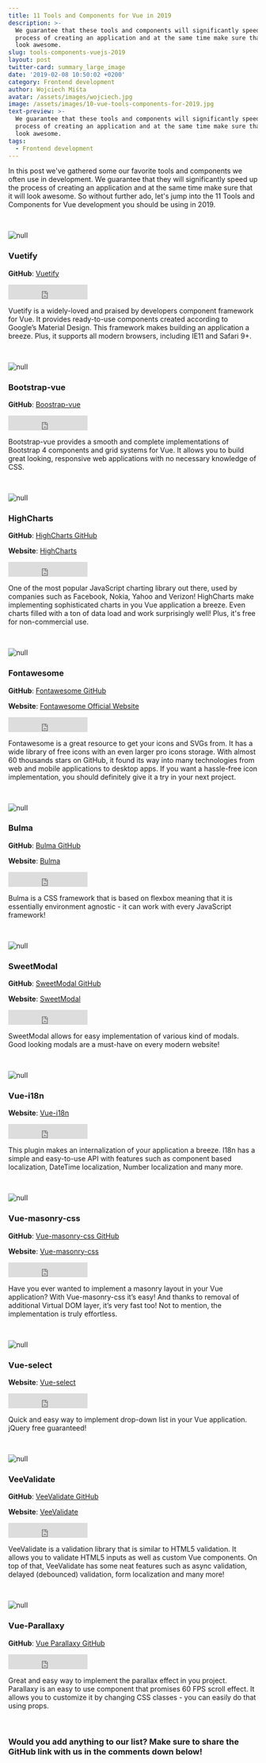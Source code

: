```yaml
---
title: 11 Tools and Components for Vue in 2019
description: >-
  We guarantee that these tools and components will significantly speed up the
  process of creating an application and at the same time make sure that it will
  look awesome.
slug: tools-components-vuejs-2019
layout: post
twitter-card: summary_large_image
date: '2019-02-08 10:50:02 +0200'
category: Frontend development
author: Wojciech Miśta
avatar: /assets/images/wojciech.jpg
image: /assets/images/10-vue-tools-components-for-2019.jpg
text-preview: >-
  We guarantee that these tools and components will significantly speed up the
  process of creating an application and at the same time make sure that it will
  look awesome.
tags:
  - Frontend development
---
```

In this post we've gathered some our favorite tools and components we often use in development. We guarantee that they will significantly speed up the process of creating an application and at the same time make sure that it will look awesome. So without further ado, let's jump into the 11 Tools and Components for Vue development you should be using in 2019. 

<br>

![null](/assets/images/vuetify.jpg)

### Vuetify

**GitHub**: [Vuetify](https://github.com/vuetifyjs/vuetify)

<iframe src="https://ghbtns.com/github-btn.html?user=vuetifyjs&repo=vuetify&type=star&count=true&size=large" frameborder="0" scrolling="0" width="160px" height="30px"></iframe>

Vuetify is a widely-loved and praised by developers component framework for Vue. It provides ready-to-use components created according to Google’s Material Design. This framework makes building an application a breeze. Plus, it supports all modern browsers, including IE11 and Safari 9+. 

<br>

![null](/assets/images/bootstrap-vue.jpg)

### Bootstrap-vue

**GitHub**: [Boostrap-vue](https://github.com/bootstrap-vue/bootstrap-vue)

<iframe src="https://ghbtns.com/github-btn.html?user=bootstrap-vue&repo=bootstrap-vue&type=star&count=true&size=large" frameborder="0" scrolling="0" width="160px" height="30px"></iframe>

Bootstrap-vue provides a smooth and complete implementations of Bootstrap 4 components and grid systems for Vue. It allows you to build great looking, responsive web applications with no necessary knowledge of CSS. 

<br>

![null](/assets/images/highcharts.jpg)

### HighCharts

**GitHub**: [HighCharts GitHub](https://github.com/highcharts/highcharts)

**Website**: [HighCharts](https://www.highcharts.com)

<iframe src="https://ghbtns.com/github-btn.html?user=highcharts&repo=highcharts&type=star&count=true&size=large" frameborder="0" scrolling="0" width="160px" height="30px"></iframe>

One of the most popular JavaScript charting library out there, used by companies such as Facebook, Nokia, Yahoo and Verizon! HighCharts make implementing sophisticated charts in you Vue application a breeze. Even charts filled with a ton of data load and work surprisingly well! Plus, it's free for non-commercial use. 

<br>

![null](/assets/images/fontawesome.png)

### Fontawesome

**GitHub**: [Fontawesome GitHub](https://github.com/FortAwesome/vue-fontawesome)

**Website**: [Fontawesome Official Website](https://fontawesome.com)

<iframe src="https://ghbtns.com/github-btn.html?user=FortAwesome&repo=vue-fontawesome&type=star&count=true&size=large" frameborder="0" scrolling="0" width="160px" height="30px"></iframe>

Fontawesome is a great resource to get your icons and SVGs from. It has a wide library of free icons with an even larger pro icons storage. With almost 60 thousands stars on GitHub, it found its way into many technologies from web and mobile applications to desktop apps. If you want a hassle-free icon implementation, you should definitely give it a try in your next project.

<br>

![null](/assets/images/bulma-banner.png)

### Bulma

**GitHub**: [Bulma GitHub](https://github.com/jgthms/bulma)

**Website**: [Bulma](https://bulma.io)

<iframe src="https://ghbtns.com/github-btn.html?user=jgthms&repo=bulma&type=star&count=true&size=large" frameborder="0" scrolling="0" width="160px" height="30px"></iframe>

Bulma is a CSS framework that is based on flexbox meaning that it is essentially environment agnostic - it can work with every JavaScript framework! 

<br>

![null](/assets/images/sweetmodal.gif)

### SweetModal

**GitHub**: [SweetModal GitHub](https://github.com/adeptoas/sweet-modal)

**Website**: [SweetModal](https://github.com/adeptoas/sweet-modal-vue)

<iframe src="https://ghbtns.com/github-btn.html?user=adeptoas&repo=sweet-modal&type=star&count=true&size=large" frameborder="0" scrolling="0" width="160px" height="30px"></iframe>

SweetModal allows for easy implementation of various kind of modals. Good looking modals are a must-have on every modern website!

<br>

![null](/assets/images/vue-i18n.jpg)

### Vue-i18n

**Website**: [Vue-i18n](https://github.com/kazupon/vue-i18n)

<iframe src="https://ghbtns.com/github-btn.html?user=kazupon&repo=vue-i18n&type=star&count=true&size=large" frameborder="0" scrolling="0" width="160px" height="30px"></iframe>

This plugin makes an internalization of your application a breeze. I18n has a simple and easy-to-use API with features such as component based localization, DateTime localization, Number localization and many more. 

<br>

![null](/assets/images/masonry-css.jpg)

### Vue-masonry-css

**GitHub**: [Vue-masonry-css GitHub](https://github.com/paulcollett/vue-masonry-css)

**Website**: [Vue-masonry-css](https://github.com/paulcollett/vue-masonry-css)

<iframe src="https://ghbtns.com/github-btn.html?user=paulcollett&repo=vue-masonry-css&type=star&count=true&size=large" frameborder="0" scrolling="0" width="160px" height="30px"></iframe>

Have you ever wanted to implement a masonry layout in your Vue application? With Vue-masonry-css it’s easy! And thanks to removal of additional Virtual DOM layer, it’s very fast too! Not to mention, the implementation is truly effortless. 

<br>

![null](/assets/images/vue-select.gif)

### Vue-select

**Website**: [Vue-select](https://github.com/sagalbot/vue-select)

<iframe src="https://ghbtns.com/github-btn.html?user=sagalbot&repo=vue-select&type=star&count=true&size=large" frameborder="0" scrolling="0" width="160px" height="30px"></iframe>

Quick and easy way to implement drop-down list in your Vue application. jQuery free guaranteed! 

<br>

![null](/assets/images/veevalidate.jpg)

### VeeValidate

**GitHub**: [VeeValidate GitHub](https://github.com/baianat/vee-validate)

**Website**: [VeeValidate](https://baianat.github.io/vee-validate/)

<iframe src="https://ghbtns.com/github-btn.html?user=baianat&repo=vee-validate&type=star&count=true&size=large" frameborder="0" scrolling="0" width="160px" height="30px"></iframe>

VeeValidate is a validation library that is similar to HTML5 validation. It allows you to validate HTML5 inputs as well as custom Vue components. On top of that, VeeValidate has some neat features such as async validation, delayed (debounced) validation, form localization and many more! 

<br>

![null](/assets/images/paralaxy.gif)

### Vue-Parallaxy

**GitHub**: [Vue Parallaxy GitHub](https://github.com/apertureless/vue-parallax)

<iframe src="https://ghbtns.com/github-btn.html?user=apertureless&repo=vue-parallax&type=star&count=true&size=large" frameborder="0" scrolling="0" width="160px" height="30px"></iframe>

Great and easy way to implement the parallax effect in you project. Parallaxy is an easy to use component that promises 60 FPS scroll effect. It allows you to customize it by changing CSS classes - you can easily do that using props.  

<br>

### Would you add anything to our list? Make sure to share the GitHub link with us in the comments down below!
